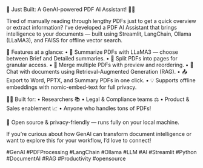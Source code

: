 🚀 Just Built: A GenAI-powered PDF AI Assistant! 🧠📄

Tired of manually reading through lengthy PDFs just to get a quick overview or extract information?
I’ve developed a PDF AI Assistant that brings intelligence to your documents — built using Streamlit, LangChain, Ollama (LLaMA3), and FAISS for offline vector search.

🧰 Features at a glance:
	•	📝 Summarize PDFs with LLaMA3 — choose between Brief and Detailed summaries.
	•	📎 Split PDFs into pages for granular access.
	•	🔄 Merge multiple PDFs with preview and reordering.
	•	🧠 Chat with documents using Retrieval-Augmented Generation (RAG).
	•	📤 Export to Word, PPTX, and Summary PDFs in one click.
	•	💡 Supports offline embeddings with nomic-embed-text for full privacy.

👨‍💻 Built for:
	•	Researchers 📚
	•	Legal & Compliance teams ⚖️
	•	Product & Sales enablement 📈
	•	Anyone who handles tons of PDFs!

🔗 Open source & privacy-friendly — runs fully on your local machine.

If you’re curious about how GenAI can transform document intelligence or want to explore this for your workflow, I’d love to connect!

#GenAI #PDFProcessing #LangChain #Ollama #LLM #AI #Streamlit #Python #DocumentAI #RAG #Productivity #opensource

